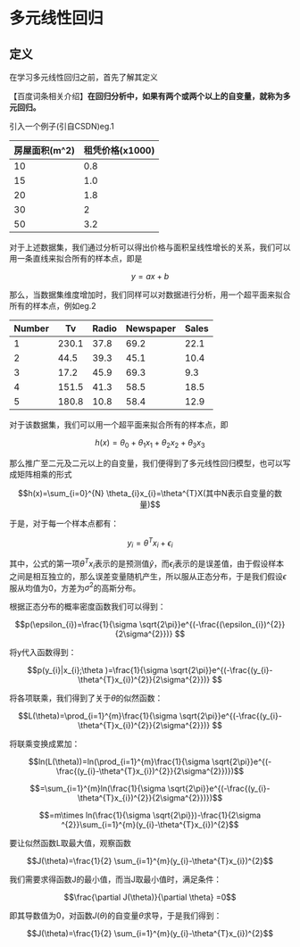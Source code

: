 # 多元线性回归

## 定义

在学习多元线性回归之前，首先了解其定义

【百度词条相关介绍】**在回归分析中，如果有两个或两个以上的自变量，就称为多元回归。**

引入一个例子(引自CSDN)eg.1

| 房屋面积(m^2) | 租凭价格(x1000) |
| ------------- | --------------- |
| 10            | 0.8             |
| 15            | 1.0             |
| 20            | 1.8             |
| 30            | 2               |
| 50            | 3.2             |

对于上述数据集，我们通过分析可以得出价格与面积呈线性增长的关系，我们可以用一条直线来拟合所有的样本点，即是
```math
y=ax+b
```
那么，当数据集维度增加时，我们同样可以对数据进行分析，用一个超平面来拟合所有的样本点，例如eg.2

| Number | Tv    | Radio | Newspaper | Sales |
| ------ | ----- | ----- | --------- | ----- |
| 1      | 230.1 | 37.8  | 69.2      | 22.1  |
| 2      | 44.5  | 39.3  | 45.1      | 10.4  |
| 3      | 17.2  | 45.9  | 69.3      | 9.3   |
| 4      | 151.5 | 41.3  | 58.5      | 18.5  |
| 5      | 180.8 | 10.8  | 58.4      | 12.9  |

对于该数据集，我们可以用一个超平面来拟合所有的样本点，即
```math
h(x)=\theta_{0}+\theta_{1}x_{1}+\theta_{2}x_{2}+\theta_{3}x_{3}
```
那么推广至二元及二元以上的自变量，我们便得到了多元线性回归模型，也可以写成矩阵相乘的形式
```math
h(x)=\sum_{i=0}^{N} \theta_{i}x_{i}=\theta^{T}X(其中N表示自变量的数量)
```

于是，对于每一个样本点都有：

```math
y_{i}=\theta^{T}x_{i}+\epsilon_{i}
```

其中，公式的第一项$`\theta^{T}x_{i}`$表示的是预测值$`\hat{y}`$，而$`\epsilon_{i}`$表示的是误差值，由于假设样本之间是相互独立的，那么误差变量随机产生，所以服从正态分布，于是我们假设$`\epsilon`$服从均值为0，方差为$`\sigma^{2}`$的高斯分布。

根据正态分布的概率密度函数我们可以得到：

```math
p(\epsilon_{i})=\frac{1}{\sigma \sqrt{2\pi}}e^{(-\frac{(\epsilon_{i})^{2}}{2\sigma^{2}})} 
```

将y代入函数得到：

```math
p(y_{i}|x_{i};\theta )=\frac{1}{\sigma \sqrt{2\pi}}e^{(-\frac{(y_{i}-\theta^{T}x_{i})^{2}}{2\sigma^{2}})} 
```

将各项联乘，我们得到了关于$`\theta`$的似然函数：

```math
L(\theta)=\prod_{i=1}^{m}\frac{1}{\sigma \sqrt{2\pi}}e^{(-\frac{(y_{i}-\theta^{T}x_{i})^{2}}{2\sigma^{2}})}  
```

将联乘变换成累加：

```math
ln(L(\theta))=ln(\prod_{i=1}^{m}\frac{1}{\sigma \sqrt{2\pi}}e^{(-\frac{(y_{i}-\theta^{T}x_{i})^{2}}{2\sigma^{2}})})
```

```math
=\sum_{i=1}^{m}ln(\frac{1}{\sigma \sqrt{2\pi}}e^{(-\frac{(y_{i}-\theta^{T}x_{i})^{2}}{2\sigma^{2}})})
```

```math
=m\times ln(\frac{1}{\sigma \sqrt{2\pi}})-\frac{1}{2\sigma ^{2}}\sum_{i=1}^{m}(y_{i}-\theta^{T}x_{i})^{2}
```

要让似然函数L取最大值，观察函数

```math
J(\theta)=\frac{1}{2} \sum_{i=1}^{m}(y_{i}-\theta^{T}x_{i})^{2}
```

我们需要求得函数J的最小值，而当J取最小值时，满足条件：

```math
\frac{\partial J(\theta)}{\partial \theta} =0
```

即其导数值为0，对函数$`J(\theta)`$的自变量$`\theta`$求导，于是我们得到：

```math
J(\theta)=\frac{1}{2} \sum_{i=1}^{m}(y_{i}-\theta^{T}x_{i})^{2}
```

```math
```

